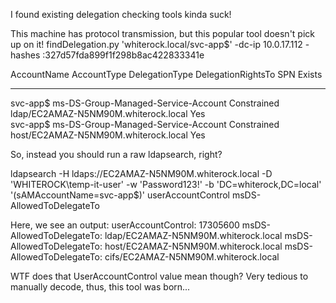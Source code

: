 I found existing delegation checking tools kinda suck! 

This machine has protocol transmission, but this popular tool doesn't pick up on it! 
findDelegation.py 'whiterock.local/svc-app$' -dc-ip 10.0.17.112 -hashes :327d57fda899f1f298b8ac422833341e 

AccountName  AccountType                          DelegationType  DelegationRightsTo                    SPN Exists 
-----------  -----------------------------------  --------------  ------------------------------------  ----------
svc-app$     ms-DS-Group-Managed-Service-Account  Constrained     ldap/EC2AMAZ-N5NM90M.whiterock.local  Yes        
svc-app$     ms-DS-Group-Managed-Service-Account  Constrained     host/EC2AMAZ-N5NM90M.whiterock.local  Yes        


So, instead you should run a raw ldapsearch, right? 

ldapsearch -H ldaps://EC2AMAZ-N5NM90M.whiterock.local -D 'WHITEROCK\temp-it-user' -w 'Password123!' -b 'DC=whiterock,DC=local' '(sAMAccountName=svc-app$)' userAccountControl msDS-AllowedToDelegateTo

Here, we see an output: 
userAccountControl: 17305600
msDS-AllowedToDelegateTo: ldap/EC2AMAZ-N5NM90M.whiterock.local
msDS-AllowedToDelegateTo: host/EC2AMAZ-N5NM90M.whiterock.local
msDS-AllowedToDelegateTo: cifs/EC2AMAZ-N5NM90M.whiterock.local

WTF does that UserAccountControl value mean though? Very tedious to manually decode, thus, this tool was born... 
